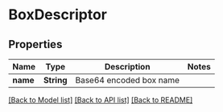 # BoxDescriptor

## Properties

Name | Type | Description | Notes
------------ | ------------- | ------------- | -------------
**name** | **String** | Base64 encoded box name | 

[[Back to Model list]](../README.md#documentation-for-models) [[Back to API list]](../README.md#documentation-for-api-endpoints) [[Back to README]](../README.md)


